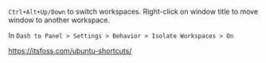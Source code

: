 `Ctrl+Alt+Up/Down` to switch workspaces. Right-click on window title to move window to another workspace.

In `Dash to Panel > Settings > Behavior > Isolate Workspaces > On`

https://itsfoss.com/ubuntu-shortcuts/
